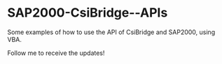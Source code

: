 # SAP2000-CsiBridge--APIs

Some examples of how to use the API of CsiBridge and SAP2000, using VBA.

Follow me to receive the updates! 
